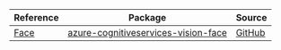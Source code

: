 | Reference | Package | Source |
|---|---|---|
|[Face](cognitiveservices-vision-face-readme.md)|[azure-cognitiveservices-vision-face](https://pypi.org/project/azure-cognitiveservices-vision-face)|[GitHub](https://github.com/Azure/azure-sdk-for-python/blob/main/sdk/cognitiveservices/azure-cognitiveservices-vision-face)|
